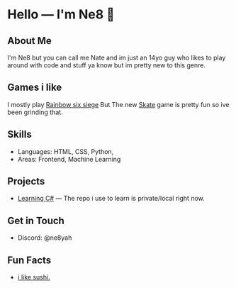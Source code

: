 # Hello — I'm Ne8 👋



## About Me

I'm Ne8 but you can call me Nate and im just an 14yo guy who likes to play around with code and stuff ya know but im pretty new to this genre.

## Games i like

I mostly play [Rainbow six siege](https://www.ubisoft.com/en-us/game/rainbow-six/siege) But The new [Skate](https://store.steampowered.com/app/3354750/skate/) game is pretty fun so ive been grinding that.

## Skills

- Languages:  HTML, CSS, Python,
- Areas:  Frontend, Machine Learning

## Projects

- [Learning C#](https://github.com/Ne8yah/) — The repo i use to learn is private/local right now.

## Get in Touch

- Discord: @ne8yah


## Fun Facts

- [i like sushi.](https://cdn.discordapp.com/attachments/1350570850151170122/1421859670317863043/sa-gor-du-egen-sushi.png?ex=68da9182&is=68d94002&hm=9597fc6c1fbaa6766ccec8d44cffa328396448fe538dbc9dad8ea8fd0602706f&)
